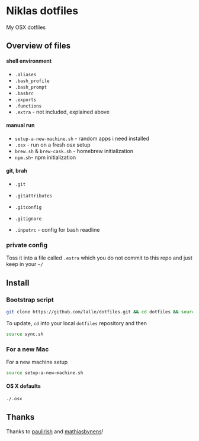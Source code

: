 # Niklas dotfiles

My OSX dotfiles

## Overview of files

#### shell environment
* `.aliases`
* `.bash_profile`
* `.bash_prompt`
* `.bashrc`
* `.exports`
* `.functions`
* `.extra` - not included, explained above

#### manual run
* `setup-a-new-machine.sh` - random apps i need installed
* `.osx` - run on a fresh osx setup
* `brew.sh` & `brew-cask.sh` - homebrew initialization
* `npm.sh`- npm initialization

#### git, brah
* `.git`
* `.gitattributes`
* `.gitconfig`
* `.gitignore`

* `.inputrc` - config for bash readline

### private config

Toss it into a file called `.extra` which you do not commit to this repo and just keep in your `~/`

## Install

### Bootstrap script

```bash
git clone https://github.com/lalle/dotfiles.git && cd dotfiles && source sync.sh
```

To update, `cd` into your local `dotfiles` repository and then

```bash
source sync.sh
```
### For a new Mac

For a new machine setup

```bash
source setup-a-new-machine.sh
```

#### OS X defaults

```bash
./.osx
```


## Thanks

Thanks to [paulirish](https://github.com/paulirish/dotfiles) and [mathiasbynens](https://github.com/mathiasbynens/dotfiles)!
